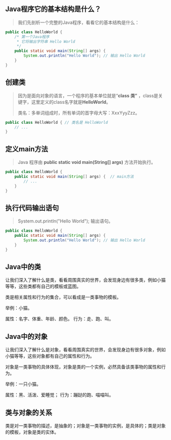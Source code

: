 ## Java程序它的基本结构是什么？

> 我们先剖析一个完整的Java程序，看看它的基本结构是什么：

```java
public class HelloWorld {
    /* 第一个Java程序
     * 它将输出字符串 Hello World
     */
    public static void main(String[] args) {
        System.out.println("Hello World"); // 输出 Hello World
    }
}
```

## 创建类
> 
> 因为是面向对象的语言，一个程序的基本单位就是“**class 类”** ，class是关键字，这里定义的class名字就是**HelloWorld**。
> 
> 类名：多单词组成时，所有单词的首字母大写：XxxYyyZzz。

```java
public class HelloWorld { // 类名是 HelloWorld
    // ...
}
```

## 定义main方法

> Java 程序由 **public static void main(String[] args)** 方法开始执行。

```java
public class HelloWorld {
    public static void main(String[] args) {  // main方法
        // ...
    }
}
```

## 执行代码输出语句

> System.out.println("Hello World"); 输出语句。

```java
public class HelloWorld {
    public static void main(String[] args) {
        System.out.println("Hello World"); // 输出 Hello World
    }
}
```

## Java中的类


让我们深入了解什么是类，看看周围真实的世界，会发现身边有很多类，例如小猫等等，这些类都有自己的模板或蓝图。

类是相关属性和行为的集合，可以看成是一类事物的模板。

举例：小猫。

属性：名字、体重、年龄、颜色。 行为：走、跑、叫。


## Java中的对象


让我们深入了解什么是对象，看看周围真实的世界，会发现身边有很多对象，例如小猫等等，这些对象都有自己的属性和行为。

对象是一类事物的具体体现，对象是类的一个实例，必然具备该类事物的属性和行为。

举例：一只小猫。

属性：黑、活泼、爱睡觉； 行为：蹦跶的跑、喵喵叫。


## 类与对象的关系

类是对一类事物的描述，是抽象的；对象是一类事物的实例，是具体的；类是对象的模板，对象是类的实体。
